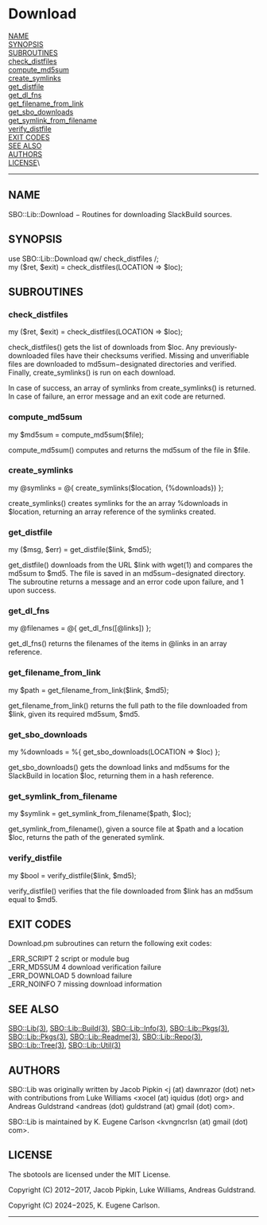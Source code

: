 # Download

[NAME](#name)\
[SYNOPSIS](#synopsis)\
[SUBROUTINES](#subroutines)\
[check_distfiles](#check_distfiles)\
[compute_md5sum](#compute_md5sum)\
[create_symlinks](#create_symlinks)\
[get_distfile](#get_distfile)\
[get_dl_fns](#get_dl_fns)\
[get_filename_from_link](#get_filename_from_link)\
[get_sbo_downloads](#get_sbo_downloads)\
[get_symlink_from_filename](#get_symlink_from_filename)\
[verify_distfile](#verify_distfile)\
[EXIT CODES](#exit-codes)\
[SEE ALSO](#see-also)\
[AUTHORS](#authors)\
[LICENSE](#license)\

------------------------------------------------------------------------

## NAME

SBO::Lib::Download − Routines for downloading SlackBuild sources.

## SYNOPSIS

use SBO::Lib::Download qw/ check_distfiles /;\
my (\$ret, \$exit) = check_distfiles(LOCATION =\> \$loc);

## SUBROUTINES

### check_distfiles

my (\$ret, \$exit) = check_distfiles(LOCATION =\> \$loc);

check_distfiles() gets the list of downloads from \$loc. Any
previously-downloaded files have their checksums verified. Missing and
unverifiable files are downloaded to md5sum−designated directories and
verified. Finally, create_symlinks() is run on each download.

In case of success, an array of symlinks from create_symlinks() is
returned. In case of failure, an error message and an exit code are
returned.

### compute_md5sum

my \$md5sum = compute_md5sum(\$file);

compute_md5sum() computes and returns the md5sum of the file in \$file.

### create_symlinks

my \@symlinks = \@{ create_symlinks(\$location, {%downloads}) };

create_symlinks() creates symlinks for the an array %downloads in
\$location, returning an array reference of the symlinks created.

### get_distfile

my (\$msg, \$err) = get_distfile(\$link, \$md5);

get_distfile() downloads from the URL \$link with wget(1) and compares
the md5sum to \$md5. The file is saved in an md5sum−designated
directory. The subroutine returns a message and an error code upon
failure, and 1 upon success.

### get_dl_fns

my \@filenames = \@{ get_dl_fns([@links]) };

get_dl_fns() returns the filenames of the items in \@links in an array
reference.

### get_filename_from_link

my \$path = get_filename_from_link(\$link, \$md5);

get_filename_from_link() returns the full path to the file downloaded
from \$link, given its required md5sum, \$md5.

### get_sbo_downloads

my %downloads = %{ get_sbo_downloads(LOCATION =\> \$loc) };

get_sbo_downloads() gets the download links and md5sums for the
SlackBuild in location \$loc, returning them in a hash reference.

### get_symlink_from_filename

my \$symlink = get_symlink_from_filename(\$path, \$loc);

get_symlink_from_filename(), given a source file at \$path and a
location \$loc, returns the path of the generated symlink.

### verify_distfile

my \$bool = verify_distfile(\$link, \$md5);

verify_distfile() verifies that the file downloaded from \$link has an
md5sum equal to \$md5.

## EXIT CODES

Download.pm subroutines can return the following exit codes:

\_ERR_SCRIPT 2 script or module bug\
\_ERR_MD5SUM 4 download verification failure\
\_ERR_DOWNLOAD 5 download failure\
\_ERR_NOINFO 7 missing download information

## SEE ALSO

[SBO::Lib(3)](SBO_Lib.3.md), [SBO::Lib::Build(3)](SBO_Lib_Build.3.md), [SBO::Lib::Info(3)](SBO_Lib_Info.3.md),
[SBO::Lib::Pkgs(3)](SBO_Lib_Pkgs.3.md), [SBO::Lib::Pkgs(3)](SBO_Lib_Pkgs.3.md), [SBO::Lib::Readme(3)](SBO_Lib_Readme.3.md),
[SBO::Lib::Repo(3)](SBO_Lib_Repo.3.md), [SBO::Lib::Tree(3)](SBO_Lib_Tree.3.md), [SBO::Lib::Util(3)](SBO_Lib_Util.3.md)

## AUTHORS

SBO::Lib was originally written by Jacob Pipkin \<j (at) dawnrazor (dot)
net\> with contributions from Luke Williams \<xocel (at) iquidus (dot)
org\> and Andreas Guldstrand \<andreas (dot) guldstrand (at) gmail (dot)
com\>.

SBO::Lib is maintained by K. Eugene Carlson \<kvngncrlsn (at) gmail
(dot) com\>.

## LICENSE

The sbotools are licensed under the MIT License.

Copyright (C) 2012−2017, Jacob Pipkin, Luke Williams, Andreas
Guldstrand.

Copyright (C) 2024−2025, K. Eugene Carlson.

------------------------------------------------------------------------
